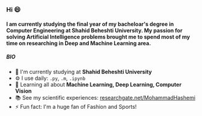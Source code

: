 
### Hi 😄

#### I am currently studying the final year of my bacheloar's degree in Computer Engineering at Shahid Beheshti University. My passion for solving Artificial Intelligence problems brought me to spend most of my time on researching in Deep and Machine Learning area. 

##### BIO

- 🏢 I'm currently studying at **Shahid Beheshti University**
- ⚙️ I use daily: `.py`, `.m`, `.ipynb`
- 🌱 Learning all about **Machine Learning, Deep Learning, Computer Vision**
- 📚 See my scientific experiences: [researchgate.net/MohammadHashemi](https://www.researchgate.net/profile/Mohammad-Hashemi-22)
- ⚡️ Fun fact: I'm a huge fan of Fashion and Sports!
